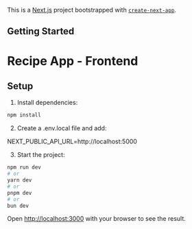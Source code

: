This is a [Next.js](https://nextjs.org) project bootstrapped with [`create-next-app`](https://nextjs.org/docs/app/api-reference/cli/create-next-app).

## Getting Started

# Recipe App - Frontend

## Setup

1. Install dependencies:

```sh
npm install
```

2. Create a .env.local file and add:

NEXT_PUBLIC_API_URL=http://localhost:5000

3. Start the project:

```sh
npm run dev
# or
yarn dev
# or
pnpm dev
# or
bun dev
```

Open [http://localhost:3000](http://localhost:3000) with your browser to see the result.


